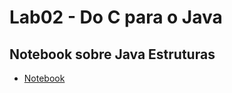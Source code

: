 # Lab02 - Do C para o Java

## Notebook sobre Java Estruturas

* [Notebook](notebook/lab02-java-estruturas-ra231702.ipynb)

